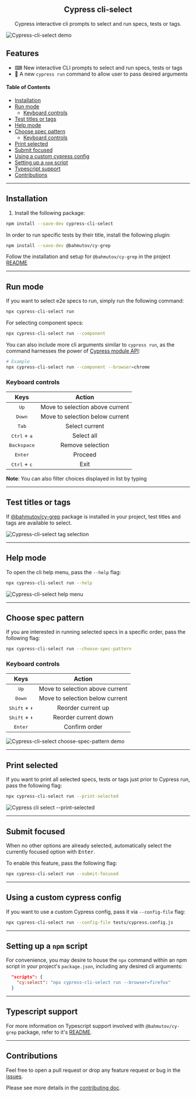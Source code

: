 <h2 align=center>Cypress cli-select</h2>
<p align="center">
</p>

<p align="center">
Cypress interactive cli prompts to select and run specs, tests or tags.
</p>

<img src="./assets/run-spec-title.gif" alt="Cypress-cli-select demo" loop=infinite>

## Features

- ⌨ New interactive CLI prompts to select and run specs, tests or tags
- 👟 A new `cypress run` command to allow user to pass desired arguments

#### Table of Contents

- [Installation](#installation)
- [Run mode](#run-mode)
  - [Keyboard controls](#keyboard-controls)
- [Test titles or tags](#test-titles-or-tags)
- [Help mode](#help-mode)
- [Choose spec pattern](#choose-spec-pattern)
  - [Keyboard controls](#keyboard-controls)
- [Print selected](#print-selected)
- [Submit focused](#submit-focused)
- [Using a custom cypress config](#using-a-custom-cypress-config)
- [Setting up a `npm` script](#setting-up-a-npm-script)
- [Typescript support](#typescript-support)
- [Contributions](#contributions)

---

## Installation

1. Install the following package:

```sh
npm install --save-dev cypress-cli-select
```

In order to run specific tests by their title, install the following plugin:

```sh
npm install --save-dev @bahmutov/cy-grep
```

Follow the installation and setup for `@bahmutov/cy-grep` in the project [README](https://github.com/bahmutov/cy-grep)

---

## Run mode

If you want to select e2e specs to run, simply run the following command:

```bash
npx cypress-cli-select run
```

For selecting component specs:

```bash
npx cypress-cli-select run --component
```

You can also include more cli arguments similar to `cypress run`, as the command harnesses the power of [Cypress module API](https://docs.cypress.io/guides/guides/module-api):

```bash
# Example
npx cypress-cli-select run --component --browser=chrome
```

### Keyboard controls

|              Keys              |             Action              |
| :----------------------------: | :-----------------------------: |
|         <kbd>Up</kbd>          | Move to selection above current |
|        <kbd>Down</kbd>         | Move to selection below current |
|         <kbd>Tab</kbd>         |         Select current          |
| <kbd>Ctrl</kbd> + <kbd>a</kbd> |           Select all            |
|      <kbd>Backspace</kbd>      |        Remove selection         |
|        <kbd>Enter</kbd>        |             Proceed             |
| <kbd>Ctrl</kbd> + <kbd>c</kbd> |              Exit               |

**Note**: You can also filter choices displayed in list by typing

---

## Test titles or tags

If [@bahmutov/cy-grep](https://github.com/bahmutov/cy-grep) package is installed in your project, test titles and tags are available to select.

<img src="./assets/run-spec-tag.gif" alt="Cypress-cli-select tag selection" loop=infinite>

---

## Help mode

To open the cli help menu, pass the `--help` flag:

```bash
npx cypress-cli-select run --help
```

<img src="./assets/run-help.gif" alt="Cypress-cli-select help menu" loop=infinite>

---

## Choose spec pattern

If you are interested in running selected specs in a specific order, pass the following flag:

```bash
npx cypress-cli-select run --choose-spec-pattern
```

### Keyboard controls

|               Keys               |             Action              |
| :------------------------------: | :-----------------------------: |
|          <kbd>Up</kbd>           | Move to selection above current |
|         <kbd>Down</kbd>          | Move to selection below current |
| <kbd>Shift</kbd> + <kbd>⬆</kbd> |       Reorder current up        |
| <kbd>Shift</kbd> + <kbd>⬇</kbd> |      Reorder current down       |
|         <kbd>Enter</kbd>         |          Confirm order          |

<img src="./assets/choose-spec-pattern-demo.gif" alt="Cypress-cli-select choose-spec-pattern demo" loop=infinite>

---

## Print selected

If you want to print all selected specs, tests or tags just prior to Cypress run, pass the following flag:

```bash
npx cypress-cli-select run --print-selected
```

![Cypress cli select --print-selected](./assets/print-selected-demo.png)

---

## Submit focused

When no other options are already selected, automatically select the currently focused option with <kbd>Enter</kbd>.

To enable this feature, pass the following flag:

```bash
npx cypress-cli-select run --submit-focused
```

---

## Using a custom cypress config

If you want to use a custom Cypress config, pass it via `--config-file` flag:

```bash
npx cypress-cli-select run --config-file tests/cypress.config.js
```

---

## Setting up a `npm` script

For convenience, you may desire to house the `npx` command within an npm script in your project's `package.json`, including any desired cli arguments:

```json
  "scripts": {
    "cy:select": "npx cypress-cli-select run --browser=firefox"
  }
```

---

## Typescript support

For more information on Typescript support involved with `@bahmutov/cy-grep` package, refer to it's [README](https://github.com/bahmutov/cy-grep?tab=readme-ov-file#typescript-support).

---

## Contributions

Feel free to open a pull request or drop any feature request or bug in the [issues](https://github.com/dennisbergevin/cypress-cli-select/issues).

Please see more details in the [contributing doc](./CONTRIBUTING.md).
